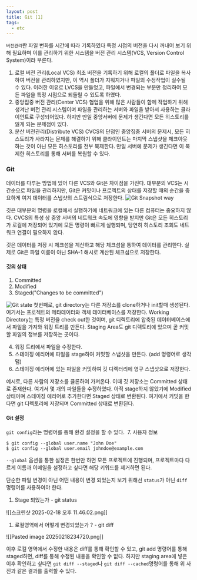 ```yaml
---
layout: post
title: Git [1]
tags:
  - etc
---
```



`버전관리`란 파일 변화를 시간에 따라 기록하였다 특정 시점의 버전을 다시 꺼내어 보기 위해 필요하며 이를 관리하기 위한 시스템을 버전 관리 시스템(VCS, Version Control System)이라 부른다. 
1. 로컬 버전 관리(Local VCS)
최초 버전을 기록하기 위해 로컬의 폴더로 파일을 복사하여 버전을 관리하였지만, 이 역시 폴더가 지워지거나 파일의 수정작업이 실수될 수 있다.
이러한 이유로 LVCS을 만들었고, 파일에서 변경되는 부분만 정리하여 모든 파일을 특정 시점으로 되돌릴 수 있도록 하였다.
2. 중앙집중 버전 관리(Center VCS)
협업을 위해 많은 사람들이 함께 작업하기 위해 생겨난 버전 관리 시스템이며 파일을 관리하는 서버와 파일을 받아서 사용하는 클라이언트로 구성되어있다. 하지만 만일 중앙서버에 문제가 생긴다면 모든 히스토리를 잃게 되는 문제점이 있다.
3. 분산 버전관리(Distribute VCS)
CVCS의 단점인 중앙집중 서버의 문제시, 모든 히스토리가 사라지는 문제를 해결하기 위해 클라이언트는 마지막 스냅샷을 체크아웃하는 것이 아닌 모든 히스토리를 전부 복제한다. 만일 서버에 문제가 생긴다면 이 복제한 히스토리를 통해 서버를 복원할 수 있다. 

### Git
데이터를 다루는 방법에 있어 다른 VCS와 Git은 차이점을 가진다. 대부분의 VCS는 시간순으로 파일을 관리하지만, Git은 커밋이나 프로젝트의 상태를 저장할 때의 순간을 중요하게 여겨 데이터를 스냅샷의 스트림식으로 저장한다.
![Git Snapshot way](https://git-scm.com/book/ko/v2/images/snapshots.png)

깃은 대부분의 명령을 로컬에서 실행하기에 네트워크에 있는 다른 컴퓨터는 중요하지 않다. CVCS의 특성 상 중앙 서버의 네트워크 속도에 영향을 받지만 Git은 모든 히스토리가 로컬에 저장되어 있기에 모든 명령이 빠르게 실행되며, 당연히 히스토리 조회도 네트워크 연결이 필요하지 않다. 

깃은 데이터를 저장 시 체크섬을 계산하고 해당 체크섬을 통하여 데이터를 관리한다. 실제로 Git은 파일 이름이 아닌 SHA-1 해시로 계산된 체크섬으로 저장한다.

#### 깃의 상태
1. Committed
2. Modified
3. Staged("Changes to be committed")

![Git state](https://git-scm.com/book/ko/v2/images/areas.png)
첫번째로, git directory는 다른 저장소를 clone하거나 init할때 생성된다. 여기서는 프로젝트의 메타데이터와 객체 데이터베이스를 저장한다. 
Working Directory는 특정 버전을 check out한 것이며, git 디렉토리에 압축된 데이터베이스에서 파일을 가져와 워킹 트리를 만든다. Staging Area도 git 디렉토리에 있으며 곧 커밋할 파일의 정보를 저장하는 곳이다.

4. 워킹 트리에서 파일을 수정한다.
5. 스테이징 에리어에 파일을 stage하여 커밋할 스냅샷을 만든다. (add 명령어로 생각 됌)
6. 스테이징 에리어에 있는 파일을 커밋하여 깃 디렉터리에 영구 스냅샷으로 저장한다.

예시로, 다른 사람의 저장소를 클론하여 가져온다. 이때 깃 저장소는 Committed 상태로 존재한다. 여기서 몇 개의 파일들을 수정하였다. 아직 stage하지 않았기에 Modified 상태이며 스테이징 에리어로 추가한다면 Staged 상태로 변환된다. 여기에서 커밋을 한다면 git 디렉토리에 저장되며 Committed 상태로 변환된다.

#### Git 설정
`git config`라는 명령어를 통해 환경 설정을 할 수 있다. 
7. 사용자 정보
```console
$ git config --global user.name "John Doe"
$ git config --global user.email johndoe@example.com
```

`--global` 옵션을 통한 설정은 한번만 하면 모든 프로젝트에 진행되며, 프로젝트마다 다르게 이름과 이메일을 설정하고 싶다면 해당 키워드를 제거하면 된다.

단순한 파일 변경이 아닌 어떤 내용이 변경 되었는지 보기 위해선 `status`가 아닌 `diff` 명령어를 사용하여야 한다.
1. Stage 되었는가 - git status

![[스크린샷 2025-02-18 오후 11.46.02.png]]

1. 로컬영역에서 어떻게 변경되었는가 ? - git diff 

![[Pasted image 20250218234720.png]]

이후 로컬 영역에서 수정한 내용은 diff를 통해 확인할 수 있고, git add 명령어를 통해 staged하면, diff를 통해 수정된 내용을 확인할 수 없다. 하지만 staging area에 넣은 이후 확인하고 싶다면 `git diff --staged`나 `git diff --cached`명령어를 통해 위 사진과 같은 결과를 출력할 수 있다.
